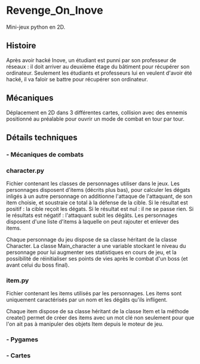 # Revenge_On_Inove

Mini-jeux python en 2D.

## Histoire

Après avoir hacké Inove, un étudiant est punni par son professeur de réseaux : il doit arriver au deuxième étage du bâtiment pour récupérer son ordinateur. Seulement les étudiants et professeurs lui en veulent d'avoir été hacké, il va faloir se battre pour récupérer son ordinateur.

## Mécaniques

Déplacement en 2D dans 3 différentes cartes, collision avec des ennemis positionné au préalable pour ouvrir un mode de combat en tour par tour.

## Détails techniques

### - Mécaniques de combats

### character.py

Fichier contenant les classes de personnages utiliser dans le jeux. Les personnages disposent d'items (décrits plus bas), pour calculer les dégats inligés à un autre personnage on additionne l'attaque de l'attaquant, de son item choisie, et soustraie ce total à la défense de la cible. Si le résultat est positif : la cible reçoit les dégats. Si le résultat est nul : il ne se passe rien. Si le résultats est négatif : l'attaquant subit les dégâts. Les personnages disposent d'une liste d'items à laquelle on peut rajouter et enlever des items.

Chaque personnage du jeu dispose de sa classe héritant de la classe Character. La classe Main_character a une variable stockant le niveau du personnage pour lui augmenter ses statistiques en cours de jeu, et la possibilité de réinitialiser ses points de vies après le combat d'un boss (et avant celui du boss final).

### item.py

Fichier contenant les items utilisés par les personnages. Les items sont uniquement caractérisés par un nom et les dégâts qu'ils infligent. 

Chaque item dispose de sa classe héritant de la classe Item et la méthode create() permet de créer des items avec un mot clé non seulement pour que l'on ait pas à manipuler des objets Item depuis le moteur de jeu.

### - Pygames

### - Cartes
